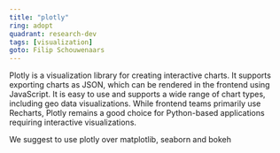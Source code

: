 ```yaml
---
title: "plotly"
ring: adopt
quadrant: research-dev
tags: [visualization]
goto: Filip Schouwenaars
---
```


Plotly is a visualization library for creating interactive charts. It supports exporting charts as JSON, which can be rendered in the frontend using JavaScript. It is easy to use and supports a wide range of chart types, including geo data visualizations. While frontend teams primarily use Recharts, Plotly remains a good choice for Python-based applications requiring interactive visualizations.

We suggest to use plotly over matplotlib, seaborn and bokeh
